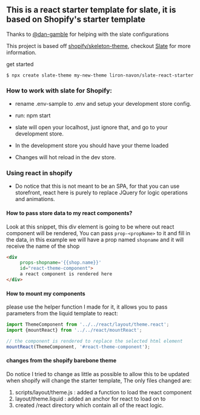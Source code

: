 ## This is a react starter template for slate, it is based on Shopify's starter template

Thanks to [@dan-gamble](https://github.com/dan-gamble) for helping with the slate configurations

This project is based off [shopify/skeleton-theme](https://github.com/shopify/skeleton-theme), checkout [Slate](https://github.com/Shopify/slate) for more information.

get started
```
$ npx create slate-theme my-new-theme liron-navon/slate-react-starter
```


### How to work with slate for Shopify:

- rename .env-sample to .env and setup your development store config.

- run: npm start 
- slate will open your localhost, just ignore that, and go to your development store. 
- In the development store you should have your theme loaded
- Changes will hot reload in the dev store.

### Using react in shopify

- Do notice that this is not meant to be an SPA, for that you can use storefront, react here is purely to replace JQuery for logic operations and animations. 

#### How to pass store data to my react components?

Look at this snippet, this div element is going to be where out react component will be rendered,
You can pass `prop-<propName>` to it and fill in the data, in this example we will have a prop named `shopname` and it will receive the name of the shop

```html
<div 
     props-shopname='{{shop.name}}' 
     id="react-theme-component"> 
     a react component is rendered here 
</div>
```

#### How to mount my components

please use the helper function I made for it, it allows you to pass parameters from the liquid template to react:

```js
import ThemeComponent from '../../react/layout/theme.react';
import {mountReact} from '../../react/mountReact';

// the component is rendered to replace the selected html element
mountReact(ThemeComponent, '#react-theme-component');
```

#### changes from the shopify barebone theme

Do notice I tried to change as little as possible to allow this to be updated when shopify will change the starter template,
The only files changed are:
1. scripts/layout/theme.js : added a function to load the react component
2. layout/theme.liquid : added an anchor for react to load on to
4. created /react directory which contain all of the react logic.
